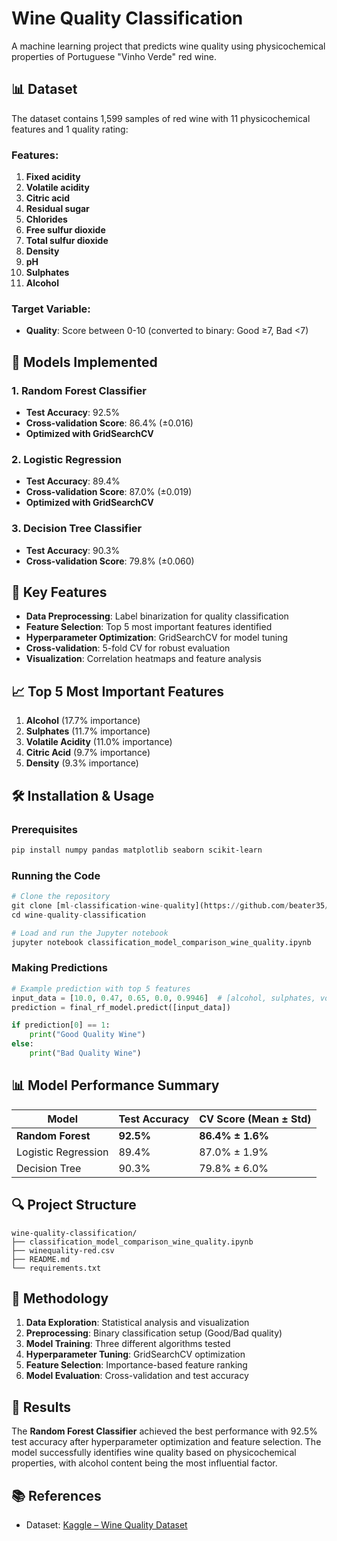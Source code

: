 # Wine Quality Classification

A machine learning project that predicts wine quality using physicochemical properties of Portuguese "Vinho Verde" red wine.

## 📊 Dataset

The dataset contains 1,599 samples of red wine with 11 physicochemical features and 1 quality rating:

### Features:
1. **Fixed acidity**
2. **Volatile acidity** 
3. **Citric acid**
4. **Residual sugar**
5. **Chlorides**
6. **Free sulfur dioxide**
7. **Total sulfur dioxide**
8. **Density**
9. **pH**
10. **Sulphates**
11. **Alcohol**

### Target Variable:
- **Quality**: Score between 0-10 (converted to binary: Good ≥7, Bad <7)

## 🚀 Models Implemented

### 1. Random Forest Classifier
- **Test Accuracy**: 92.5%
- **Cross-validation Score**: 86.4% (±0.016)
- **Optimized with GridSearchCV**

### 2. Logistic Regression
- **Test Accuracy**: 89.4%
- **Cross-validation Score**: 87.0% (±0.019)
- **Optimized with GridSearchCV**

### 3. Decision Tree Classifier
- **Test Accuracy**: 90.3%
- **Cross-validation Score**: 79.8% (±0.060)

## 🔧 Key Features

- **Data Preprocessing**: Label binarization for quality classification
- **Feature Selection**: Top 5 most important features identified
- **Hyperparameter Optimization**: GridSearchCV for model tuning
- **Cross-validation**: 5-fold CV for robust evaluation
- **Visualization**: Correlation heatmaps and feature analysis

## 📈 Top 5 Most Important Features

1. **Alcohol** (17.7% importance)
2. **Sulphates** (11.7% importance)
3. **Volatile Acidity** (11.0% importance)
4. **Citric Acid** (9.7% importance)
5. **Density** (9.3% importance)

## 🛠️ Installation & Usage

### Prerequisites
```bash
pip install numpy pandas matplotlib seaborn scikit-learn
```

### Running the Code
```python
# Clone the repository
git clone [ml-classification-wine-quality](https://github.com/beater35/ml-classification-wine-quality)
cd wine-quality-classification

# Load and run the Jupyter notebook
jupyter notebook classification_model_comparison_wine_quality.ipynb
```

### Making Predictions
```python
# Example prediction with top 5 features
input_data = [10.0, 0.47, 0.65, 0.0, 0.9946]  # [alcohol, sulphates, volatile_acidity, citric_acid, density]
prediction = final_rf_model.predict([input_data])

if prediction[0] == 1:
    print("Good Quality Wine")
else:
    print("Bad Quality Wine")
```

## 📊 Model Performance Summary

| Model | Test Accuracy | CV Score (Mean ± Std) |
|-------|---------------|----------------------|
| **Random Forest** | **92.5%** | **86.4% ± 1.6%** |
| Logistic Regression | 89.4% | 87.0% ± 1.9% |
| Decision Tree | 90.3% | 79.8% ± 6.0% |

## 🔍 Project Structure

```
wine-quality-classification/
├── classification_model_comparison_wine_quality.ipynb
├── winequality-red.csv
├── README.md
└── requirements.txt
```

## 📝 Methodology

1. **Data Exploration**: Statistical analysis and visualization
2. **Preprocessing**: Binary classification setup (Good/Bad quality)
3. **Model Training**: Three different algorithms tested
4. **Hyperparameter Tuning**: GridSearchCV optimization
5. **Feature Selection**: Importance-based feature ranking
6. **Model Evaluation**: Cross-validation and test accuracy

## 🎯 Results

The **Random Forest Classifier** achieved the best performance with 92.5% test accuracy after hyperparameter optimization and feature selection. The model successfully identifies wine quality based on physicochemical properties, with alcohol content being the most influential factor.

## 📚 References

- Dataset: [Kaggle – Wine Quality Dataset](https://www.kaggle.com/datasets/uciml/red-wine-quality-cortez-et-al-2009)
